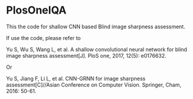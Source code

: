 # PlosOneIQA
This the code for shallow CNN based Blind image sharpness assessment. 

If use the code, please refer to 

Yu S, Wu S, Wang L, et al. A shallow convolutional neural network for blind image sharpness assessment[J]. PloS one, 2017, 12(5): e0176632.

Or

Yu S, Jiang F, Li L, et al. CNN-GRNN for image sharpness assessment[C]//Asian Conference on Computer Vision. Springer, Cham, 2016: 50-61.
